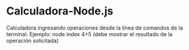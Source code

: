 # Calculadora-Node.js

Calculadora ingresando operaciones desde la línea de comandos de la terminal.
Ejemplo: node index 4+5 (debe mostrar el resultado de la operación solicitada)
